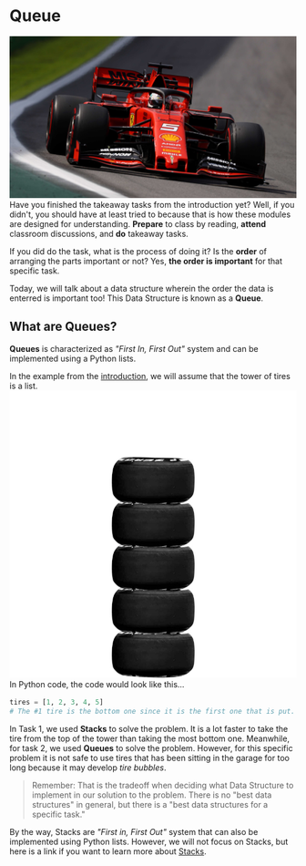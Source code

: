 # Queue

![car](images/car-01.jpg)
Have you finished the takeaway tasks from the introduction yet? Well, if you didn't, you should have at least tried to because that is how these modules are designed for understanding. **Prepare** to class by reading, **attend** classroom discussions, and **do** takeaway tasks.

If you did do the task, what is the process of doing it? Is the **order** of arranging the parts important or not? Yes, **the order is important** for that specific task.

Today, we will talk about a data structure wherein the order the data is enterred is important too! This Data Structure is known as a **Queue**.

**What are Queues?**
-
**Queues** is characterized as *"First In, First Out"* system and can be implemented using a Python lists.

In the example from the [introduction](0-introduction.md), we will assume that the tower of tires is a list.
![image of tower of tires](images/tires-00.jpg)
In Python code, the code would look like this...
```python
tires = [1, 2, 3, 4, 5]
# The #1 tire is the bottom one since it is the first one that is put.
```

In Task 1, we used **Stacks** to solve the problem. It is a lot faster to take the tire from the top of the tower than taking the most bottom one. Meanwhile, for task 2, we used **Queues** to solve the problem. However, for this specific problem it is not safe to use tires that has been sitting in the garage for too long because it may develop *tire bubbles*.

>Remember: That is the tradeoff when deciding what Data Structure to implement in our solution to the problem. There is no "best data structures" in general, but there is a "best data structures for a specific task."

By the way, Stacks are *"First in, First Out"* system that can also be implemented using Python lists. However, we will not focus on Stacks, but here is a link if you want to learn more about [Stacks](https://byui-cse.github.io/cse212-course/lesson03/03-prepare.html).

